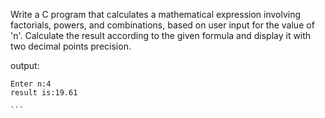 Write a C program that calculates a mathematical expression involving factorials, powers, and combinations, based on user input for the value of 'n'.
Calculate the result according to the given formula and display it with two decimal points precision.


output: 

````
Enter n:4
result is:19.61

```

